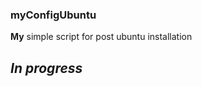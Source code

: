 <h3> myConfigUbuntu </h3>
  <strong>My</strong> simple script for post ubuntu installation
<em/>


<h2><strong>In progress</strong></h2>

